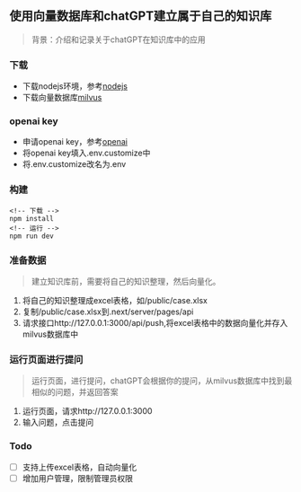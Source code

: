 ## 使用向量数据库和chatGPT建立属于自己的知识库

> 背景：介绍和记录关于chatGPT在知识库中的应用

### 下载
* 下载nodejs环境，参考[nodejs](https://nodejs.org/en/download)
* 下载向量数据库[milvus](https://milvus.io/docs/install_milvus.md)

### openai key
* 申请openai key，参考[openai](https://beta.openai.com/)
* 将openai key填入.env.customize中
* 将.env.customize改名为.env

### 构建
```
<!-- 下载 -->
npm install
<!-- 运行 -->
npm run dev
```

### 准备数据
> 建立知识库前，需要将自己的知识整理，然后向量化。
1. 将自己的知识整理成excel表格，如/public/case.xlsx
2. 复制/public/case.xlsx到.next/server/pages/api
3. 请求接口http://127.0.0.1:3000/api/push,将excel表格中的数据向量化并存入milvus数据库中

### 运行页面进行提问
> 运行页面，进行提问，chatGPT会根据你的提问，从milvus数据库中找到最相似的问题，并返回答案
1. 运行页面，请求http://127.0.0.1:3000
2. 输入问题，点击提问

### Todo
- [ ] 支持上传excel表格，自动向量化
- [ ] 增加用户管理，限制管理员权限